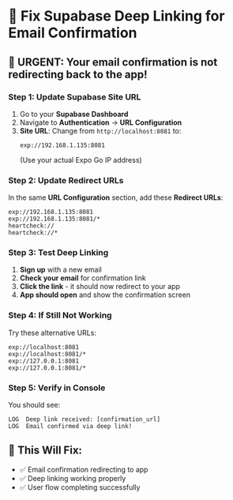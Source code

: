 # 🔗 Fix Supabase Deep Linking for Email Confirmation

## 🚨 **URGENT: Your email confirmation is not redirecting back to the app!**

### **Step 1: Update Supabase Site URL**

1. Go to your **Supabase Dashboard**
2. Navigate to **Authentication** → **URL Configuration**
3. **Site URL**: Change from `http://localhost:8081` to:
   ```
   exp://192.168.1.135:8081
   ```
   (Use your actual Expo Go IP address)

### **Step 2: Update Redirect URLs**

In the same **URL Configuration** section, add these **Redirect URLs**:

```
exp://192.168.1.135:8081
exp://192.168.1.135:8081/*
heartcheck://
heartcheck://*
```

### **Step 3: Test Deep Linking**

1. **Sign up** with a new email
2. **Check your email** for confirmation link
3. **Click the link** - it should now redirect to your app
4. **App should open** and show the confirmation screen

### **Step 4: If Still Not Working**

Try these alternative URLs:
```
exp://localhost:8081
exp://localhost:8081/*
exp://127.0.0.1:8081
exp://127.0.0.1:8081/*
```

### **Step 5: Verify in Console**

You should see:
```
LOG  Deep link received: [confirmation_url]
LOG  Email confirmed via deep link!
```

## 🎯 **This Will Fix:**
- ✅ Email confirmation redirecting to app
- ✅ Deep linking working properly
- ✅ User flow completing successfully
